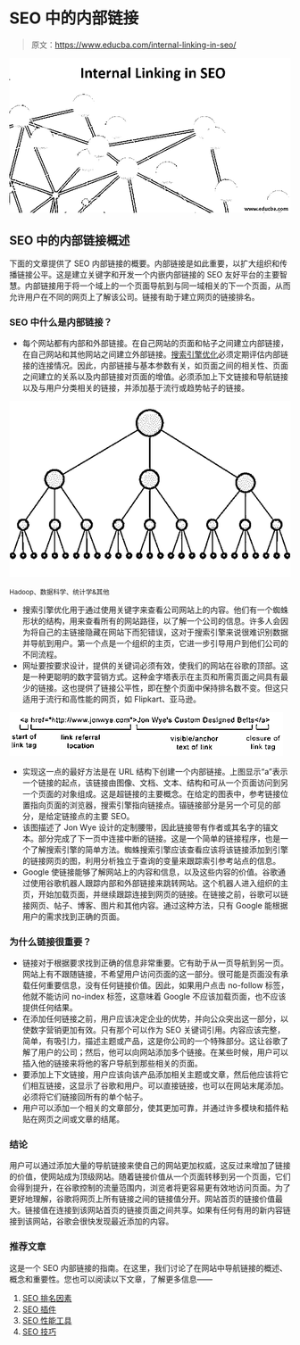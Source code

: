 # SEO 中的内部链接

> 原文：<https://www.educba.com/internal-linking-in-seo/>

![internal linking in seo](img/fe2fea578f8976a2da1a428c99653ed9.png)



## **SEO 中的**内部链接概述

下面的文章提供了 SEO 内部链接的概要。内部链接是如此重要，以扩大组织和传播链接公平。这是建立关键字和开发一个内嵌内部链接的 SEO 友好平台的主要智慧。内部链接用于将一个域上的一个页面导航到与同一域相关的下一个页面，从而允许用户在不同的网页上了解该公司。链接有助于建立网页的链接排名。

### SEO 中什么是内部链接？

*   每个网站都有内部和外部链接。在自己网站的页面和帖子之间建立内部链接，在自己网站和其他网站之间建立外部链接。[搜索引擎优化](https://www.educba.com/career-in-seo/)必须定期评估内部链接的连接情况。因此，内部链接与基本参数有关，如页面之间的相关性、页面之间建立的关系以及内部链接对页面的增值。必须添加上下文链接和导航链接以及与用户分类相关的链接，并添加基于流行或趋势帖子的链接。

![Internal Linking in SEO 1](img/26f92dd2c7ef05dacb7b34333cdc5e2e.png)



<small>Hadoop、数据科学、统计学&其他</small>

*   搜索引擎优化用于通过使用关键字来查看公司网站上的内容。他们有一个蜘蛛形状的结构，用来查看所有的网站路径，以了解一个公司的信息。许多人会因为将自己的主链接隐藏在网站下而犯错误，这对于搜索引擎来说很难识别数据并导航到用户。第一个点是一个组织的主页，它进一步引导用户到他们公司的不同流程。
*   网址要按要求设计，提供的关键词必须有效，使我们的网站在谷歌的顶部。这是一种更聪明的数字营销方式。这种金字塔表示在主页和所需页面之间具有最少的链接。这也提供了链接公平性，即在整个页面中保持排名数不变。但这只适用于流行和高性能的网页，如 Flipkart、亚马逊。

![Internal Linking in SEO 2 - Copy](img/ab2253bb25be87bef89e36ff5196ab54.png)



*   实现这一点的最好方法是在 URL 结构下创建一个内部链接。上图显示“a”表示一个链接的起点，该链接由图像、文档、文本、结构和可从一个页面访问到另一个页面的对象组成。这是超链接的主要概念。在给定的图表中，参考链接位置指向页面的浏览器，搜索引擎指向链接点。锚链接部分是另一个可见的部分，是给定链接点的主要 SEO。
*   该图描述了 Jon Wye 设计的定制腰带，因此链接带有作者或其名字的锚文本。部分完成了下一页中连接中断的链接。这是一个简单的链接程序，也是一个了解搜索引擎的简单方法。蜘蛛搜索引擎应该查看应该将该链接添加到引擎的链接网页的图，利用分析独立于查询的变量来跟踪索引参考站点的信息。
*   Google 使链接能够了解网站上的内容和信息，以及这些内容的价值。谷歌通过使用谷歌机器人跟踪内部和外部链接来跳转网站。这个机器人进入组织的主页，开始加载页面，并继续跟踪连接到网页的链接。在链接之前，谷歌可以链接网页、帖子、博客、图片和其他内容。通过这种方法，只有 Google 能根据用户的需求找到正确的页面。

### 为什么链接很重要？

*   链接对于根据要求找到正确的信息非常重要。它有助于从一页导航到另一页。网站上有不跟随链接，不希望用户访问页面的这一部分。很可能是页面没有承载任何重要信息，没有任何链接价值。因此，如果用户点击 no-follow 标签，他就不能访问 no-index 标签，这意味着 Google 不应该加载页面，也不应该提供任何结果。
*   在添加任何链接之前，用户应该决定企业的优势，并向公众突出这一部分，以使数字营销更加有效。只有那个可以作为 SEO 关键词引用。内容应该完整，简单，有吸引力，描述主题或产品，这是你公司的一个特殊部分。这让谷歌了解了用户的公司；然后，他可以向网站添加多个链接。在某些时候，用户可以插入他的链接来将他的客户导航到那些相关的页面。
*   要添加上下文链接，用户应该向该产品添加相关主题或文章，然后他应该将它们相互链接，这显示了谷歌和用户。可以直接链接，也可以在网站末尾添加。必须将它们链接回所有的单个帖子。
*   用户可以添加一个相关的文章部分，使其更加可靠，并通过许多模块和插件粘贴在网页之间或文章的结尾。

### 结论

用户可以通过添加大量的导航链接来使自己的网站更加权威，这反过来增加了链接的价值，使网站成为顶级网站。随着链接价值从一个页面转移到另一个页面，它们会得到提升，在谷歌控制的流量范围内，浏览者将更容易更有效地访问页面。为了更好地理解，谷歌将网页上所有链接之间的链接值分开。网站首页的链接价值最大。链接值在连接到该网站首页的链接页面之间共享。如果有任何有用的新内容链接到该网站，谷歌会很快发现最近添加的内容。

### 推荐文章

这是一个 SEO 内部链接的指南。在这里，我们讨论了在网站中导航链接的概述、概念和重要性。您也可以阅读以下文章，了解更多信息——

1.  [SEO 排名因素](https://www.educba.com/seo-ranking-factors/)
2.  [SEO 插件](https://www.educba.com/seo-plugins/)
3.  [SEO 性能工具](https://www.educba.com/seo-performance-tools/)
4.  [SEO 技巧](https://www.educba.com/essential-seo-techniques/)






